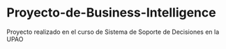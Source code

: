# Proyecto-de-Business-Intelligence
Proyecto realizado en el curso de Sistema de Soporte de Decisiones en la UPAO
